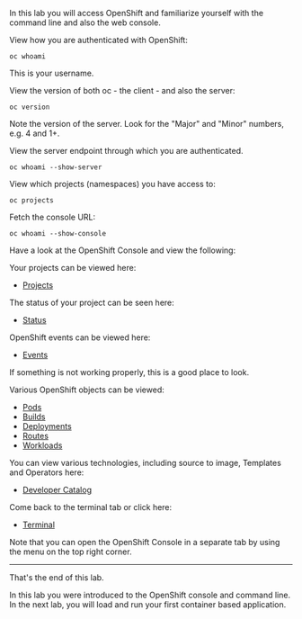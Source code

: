In this lab you will access OpenShift and familiarize yourself with the command line and also the web console. 

View how you are authenticated with OpenShift:

```execute
oc whoami
```

This is your username. 

View the version of both oc - the client - and also the server:

```execute
oc version
```

Note the version of the server. Look for the "Major" and "Minor" numbers, e.g. 4 and 1+.

View the server endpoint through which you are authenticated.

```execute
oc whoami --show-server
```

View which projects (namespaces) you have access to:

```execute
oc projects
```

Fetch the console URL:

```execute
oc whoami --show-console
```

Have a look at the OpenShift Console and view the following:

Your projects can be viewed here:

* [Projects](%console_url%) 

The status of your project can be seen here:

* [Status](%console_url%/overview/ns/%project_namespace%)

OpenShift events can be viewed here:

* [Events](%console_url%/k8s/ns/%project_namespace%/events)

If something is not working properly, this is a good place to look.

Various OpenShift objects can be viewed:

* [Pods](%console_url%/k8s/ns/%project_namespace%/pods) 
* [Builds](%console_url%/k8s/ns/%project_namespace%/buildconfigs)
* [Deployments](%console_url%/k8s/ns/%project_namespace%/deploymentconfigs)
* [Routes](%console_url%/k8s/ns/%project_namespace%/routes) 
* [Workloads](%console_url%/k8s/cluster/projects/%project_namespace%/workloads)

You can view various technologies, including source to image, Templates and Operators here:

* [Developer Catalog](%console_url%/catalog/ns/%project_namespace%)

<!--
FIXME: is this useful?:
* [Operator management](%console_url%/operatormanagement/ns/%project_namespace%)
-->

Come back to the terminal tab or click here:

* [Terminal](%terminal_url%)

Note that you can open the OpenShift Console in a separate tab by using the menu on the top right corner.

---
That's the end of this lab.

In this lab you were introduced to the OpenShift console and command line.  In the next lab, you will load and run your first container based application. 



